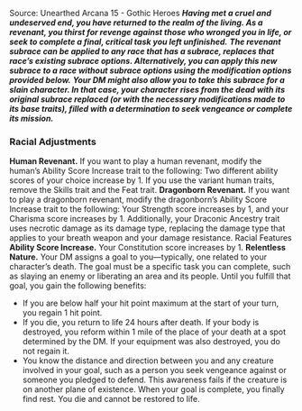 Source: Unearthed Arcana 15 - Gothic Heroes
***Having met a cruel and undeserved end, you have returned to the realm of the living. As a revenant, you thirst for revenge against those who wronged you in life, or seek to complete a final, critical task you left unfinished.***
***The revenant subrace can be applied to any race that has a subrace, replaces that race’s existing subrace options. Alternatively, you can apply this new subrace to a race without subrace options using the modification options provided below.***
***Your DM might also allow you to take this subrace for a slain character. In that case, your character rises from the dead with its original subrace replaced (or with the necessary modifications made to its base traits), filled with a determination to seek vengeance or complete its mission.***
### Racial Adjustments
**Human Revenant.** If you want to play a human revenant, modify the human’s Ability Score Increase trait to the following: Two different ability scores of your choice increase by 1. If you use the variant human traits, remove the Skills trait and the Feat trait.
**Dragonborn Revenant.** If you want to play a dragonborn revenant, modify the dragonborn’s Ability Score Increase trait to the following: Your Strength score increases by 1, and your Charisma score increases by 1. Additionally, your Draconic Ancestry trait uses necrotic damage as its damage type, replacing the damage type that applies to your breath weapon and your damage resistance.
Racial Features
**Ability Score Increase.** Your Constitution score increases by 1.
**Relentless Nature.** Your DM assigns a goal to you—typically, one related to your character’s death. The goal must be a specific task you can complete, such as slaying an enemy or liberating an area and its people. Until you fulfill that goal, you gain the following benefits:
* If you are below half your hit point maximum at the start of your turn, you regain 1 hit point.
* If you die, you return to life 24 hours after death. If your body is destroyed, you reform within 1 mile of the place of your death at a spot determined by the DM. If your equipment was also destroyed, you do not regain it.
* You know the distance and direction between you and any creature involved in your goal, such as a person you seek vengeance against or someone you pledged to defend. This awareness fails if the creature is on another plane of existence.
When your goal is complete, you finally find rest. You die and cannot be restored to life.